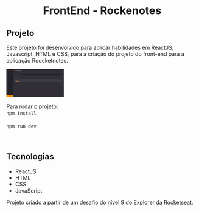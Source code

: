 <h1 align="center"> FrontEnd - Rockenotes </h1>

## Projeto

Este projeto foi desenvolvido para aplicar habilidades em ReactJS, Javascript, HTML e CSS, para a criação do projeto do front-end para a aplicação Roocketnotes.

<p>
  <img src="./src/assets/readme-capa.png" width="30%">
</p>

Para rodar o projeto: <br>
  ```npm install```<br>
  <br>```npm run dev```

<br>

## Tecnologias
- ReactJS
- HTML
- CSS
- JavaScript


Projeto criado a partir de um desafio do nível 9 do Explorer da Rocketseat.